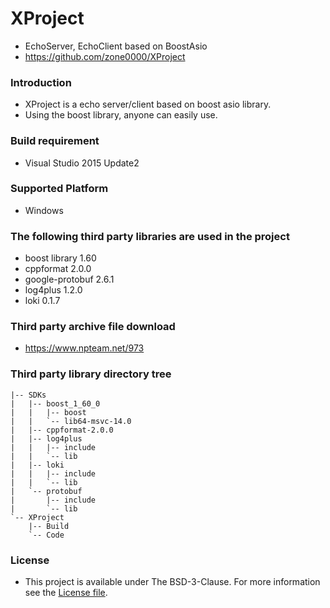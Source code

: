 # XProject
 - EchoServer, EchoClient based on BoostAsio
 - https://github.com/zone0000/XProject

### Introduction

 - XProject is a echo server/client based on boost asio library.
 - Using the boost library, anyone can easily use.

### Build requirement
 - Visual Studio 2015 Update2

### Supported Platform
 - Windows

### The following third party libraries are used in the project
 - boost library 1.60
 - cppformat 2.0.0
 - google-protobuf 2.6.1
 - log4plus 1.2.0
 - loki 0.1.7

### Third party archive file download
 - https://www.npteam.net/973

### Third party library directory tree
```
|-- SDKs
|   |-- boost_1_60_0
|   |   |-- boost
|   |   `-- lib64-msvc-14.0
|   |-- cppformat-2.0.0
|   |-- log4plus
|   |   |-- include
|   |   `-- lib
|   |-- loki
|   |   |-- include
|   |   `-- lib
|   `-- protobuf
|       |-- include
|       `-- lib
`-- XProject
    |-- Build
    `-- Code
```

### License
- This project is available under The BSD-3-Clause. For more information see the [License file](//github.com/zone0000/XProject/blob/master/LICENSE).
